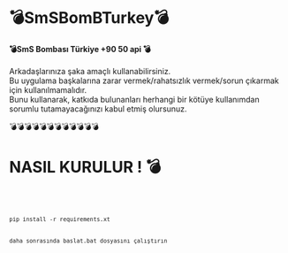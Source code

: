 # 💣SmSBomBTurkey💣
<strong>💣SmS Bombası Türkiye +90 50 api 💣</strong>
<br>
<br>
Arkadaşlarınıza şaka amaçlı kullanabilirsiniz.
<br>
Bu uygulama başkalarına zarar vermek/rahatsızlık vermek/sorun çıkarmak için kullanılmamalıdır.
<br>
Bunu kullanarak, katkıda bulunanları herhangi bir kötüye kullanımdan sorumlu tutamayacağınızı kabul etmiş olursunuz.
<br>

💣💣💣💣💣💣💣💣💣💣💣💣

<h1> NASIL KURULUR ! 💣 </h1>
<code  screenshot klasöründen adım adım takip edip kurabilirsiniz</code>
  <br>
<code>pip install -r requirements.xt</code>
<br>
<code>daha sonrasında baslat.bat dosyasını çalıştırın</code>
